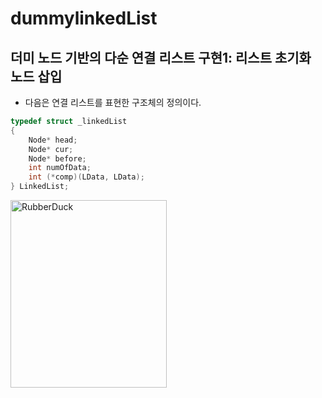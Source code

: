 # dummylinkedList

## 더미 노드 기반의 다순 연결 리스트 구현1: 리스트 초기화 노드 삽입

- 다음은 연결 리스트를 표현한 구조체의 정의이다.

```c
typedef struct _linkedList
{
    Node* head;
    Node* cur;
    Node* before;
    int numOfData;
    int (*comp)(LData, LData);
} LinkedList;

```

<img src="https://blog.kakaocdn.net/dn/CWOxy/btqvNHkaWPy/VzaxxouPMMHGRHKuk2472k/img.png" width="250px" height="300px" title="px(픽셀) 크기 설정" alt="RubberDuck"></img><br/>
